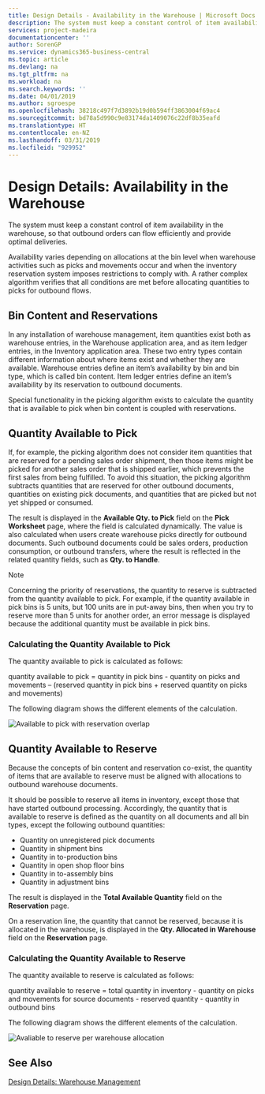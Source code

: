 ```yaml
---
title: Design Details - Availability in the Warehouse | Microsoft Docs
description: The system must keep a constant control of item availability in the warehouse, so that outbound orders can flow efficiently and provide optimal deliveries.
services: project-madeira
documentationcenter: ''
author: SorenGP
ms.service: dynamics365-business-central
ms.topic: article
ms.devlang: na
ms.tgt_pltfrm: na
ms.workload: na
ms.search.keywords: ''
ms.date: 04/01/2019
ms.author: sgroespe
ms.openlocfilehash: 38218c497f7d3892b19d0b594ff3863004f69ac4
ms.sourcegitcommit: bd78a5d990c9e83174da1409076c22df8b35eafd
ms.translationtype: HT
ms.contentlocale: en-NZ
ms.lasthandoff: 03/31/2019
ms.locfileid: "929952"
---
```

# <a name="design-details-availability-in-the-warehouse"></a>Design Details: Availability in the Warehouse
The system must keep a constant control of item availability in the warehouse, so that outbound orders can flow efficiently and provide optimal deliveries.  

 Availability varies depending on allocations at the bin level when warehouse activities such as picks and movements occur and when the inventory reservation system imposes restrictions to comply with. A rather complex algorithm verifies that all conditions are met before allocating quantities to picks for outbound flows.  

## <a name="bin-content-and-reservations"></a>Bin Content and Reservations  
 In any installation of warehouse management, item quantities exist both as warehouse entries, in the Warehouse application area, and as item ledger entries, in the Inventory application area. These two entry types contain different information about where items exist and whether they are available. Warehouse entries define an item’s availability by bin and bin type, which is called bin content. Item ledger entries define an item’s availability by its reservation to outbound documents.  

 Special functionality in the picking algorithm exists to calculate the quantity that is available to pick when bin content is coupled with reservations.  

## <a name="quantity-available-to-pick"></a>Quantity Available to Pick  
 If, for example, the picking algorithm does not consider item quantities that are reserved for a pending sales order shipment, then those items might be picked for another sales order that is shipped earlier, which prevents the first sales from being fulfilled. To avoid this situation, the picking algorithm subtracts quantities that are reserved for other outbound documents, quantities on existing pick documents, and quantities that are picked but not yet shipped or consumed.  

 The result is displayed in the **Available Qty. to Pick** field on the **Pick Worksheet** page, where the field is calculated dynamically. The value is also calculated when users create warehouse picks directly for outbound documents. Such outbound documents could be sales orders, production consumption, or outbound transfers, where the result is reflected in the related quantity fields, such as **Qty. to Handle**.  

> [!NOTE]  
>  Concerning the priority of reservations, the quantity to reserve is subtracted from the quantity available to pick. For example, if the quantity available in pick bins is 5 units, but 100 units are in put-away bins, then when you try to reserve more than 5 units for another order, an error message is displayed because the additional quantity must be available in pick bins.  

### <a name="calculating-the-quantity-available-to-pick"></a>Calculating the Quantity Available to Pick  
 The quantity available to pick is calculated as follows:  

 quantity available to pick = quantity in pick bins - quantity on picks and movements – (reserved quantity in pick bins + reserved quantity on picks and movements)  

 The following diagram shows the different elements of the calculation.  

 ![Available to pick with reservation overlap](media/design_details_warehouse_management_availability_2.png "Available to pick with reservation overlap")  

## <a name="quantity-available-to-reserve"></a>Quantity Available to Reserve  
 Because the concepts of bin content and reservation co-exist, the quantity of items that are available to reserve must be aligned with allocations to outbound warehouse documents.  

 It should be possible to reserve all items in inventory, except those that have started outbound processing. Accordingly, the quantity that is available to reserve is defined as the quantity on all documents and all bin types, except the following outbound quantities:  

-   Quantity on unregistered pick documents  
-   Quantity in shipment bins  
-   Quantity in to-production bins  
-   Quantity in open shop floor bins  
-   Quantity in to-assembly bins  
-   Quantity in adjustment bins  

 The result is displayed in the **Total Available Quantity** field on the **Reservation** page.  

 On a reservation line, the quantity that cannot be reserved, because it is allocated in the warehouse, is displayed in the **Qty. Allocated in Warehouse** field on the **Reservation** page.  

### <a name="calculating-the-quantity-available-to-reserve"></a>Calculating the Quantity Available to Reserve  
 The quantity available to reserve is calculated as follows:  

 quantity available to reserve = total quantity in inventory - quantity on picks and movements for source documents - reserved quantity - quantity in outbound bins  

 The following diagram shows the different elements of the calculation.  

 ![Avaliable to reserve per warehouse allocation](media/design_details_warehouse_management_availability_3.png "Avaliable to reserve per warehouse allocation")  

## <a name="see-also"></a>See Also  
 [Design Details: Warehouse Management](design-details-warehouse-management.md)
